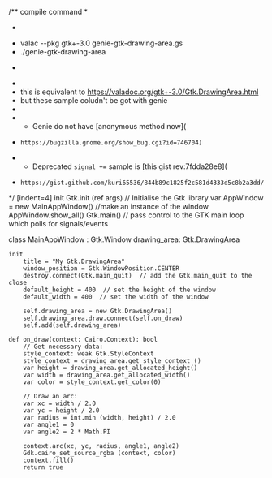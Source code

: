/** compile command
 *
 * ```bash
 * valac --pkg gtk+-3.0 genie-gtk-drawing-area.gs
 * ./genie-gtk-drawing-area
 * ```
 *
 * this is equivalent to https://valadoc.org/gtk+-3.0/Gtk.DrawingArea.html
 * but these sample coludn't be got with genie
 *
 * - Genie do not have [anonymous method now](
 *     https://bugzilla.gnome.org/show_bug.cgi?id=746704)
 * - Deprecated `signal +=` sample is [this gist rev:7fdda28e8](
 *     https://gist.github.com/kuri65536/844b89c1825f2c581d4333d5c8b2a3dd/7fdda28e8bff4df326e2f104ad6ee34aa6cb092b)
 */
[indent=4]
init
    Gtk.init (ref args) // Initialise the Gtk library
    var AppWindow = new MainAppWindow() //make an instance of the window
    AppWindow.show_all()
    Gtk.main()  // pass control to the GTK main loop which polls for signals/events


class MainAppWindow : Gtk.Window
    drawing_area: Gtk.DrawingArea

    init
        title = "My Gtk.DrawingArea"
        window_position = Gtk.WindowPosition.CENTER
        destroy.connect(Gtk.main_quit)  // add the Gtk.main_quit to the close
        default_height = 400  // set the height of the window
        default_width = 400  // set the width of the window

        self.drawing_area = new Gtk.DrawingArea()
        self.drawing_area.draw.connect(self.on_draw)
        self.add(self.drawing_area)

    def on_draw(context: Cairo.Context): bool
        // Get necessary data:
        style_context: weak Gtk.StyleContext
        style_context = drawing_area.get_style_context ()
        var height = drawing_area.get_allocated_height()
        var width = drawing_area.get_allocated_width()
        var color = style_context.get_color(0)

        // Draw an arc:
        var xc = width / 2.0
        var yc = height / 2.0
        var radius = int.min (width, height) / 2.0
        var angle1 = 0
        var angle2 = 2 * Math.PI

        context.arc(xc, yc, radius, angle1, angle2)
        Gdk.cairo_set_source_rgba (context, color)
        context.fill()
        return true
